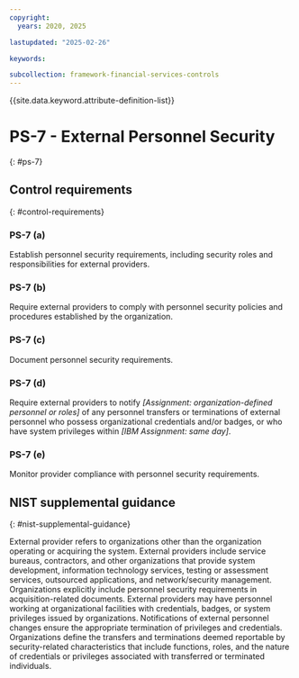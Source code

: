 ```yaml
---
copyright:
  years: 2020, 2025

lastupdated: "2025-02-26"

keywords:

subcollection: framework-financial-services-controls
---
```


{{site.data.keyword.attribute-definition-list}}

# PS-7 - External Personnel Security
{: #ps-7}

## Control requirements
{: #control-requirements}



### PS-7 (a)


Establish personnel security requirements, including security roles and responsibilities for external providers.


### PS-7 (b)


Require external providers to comply with personnel security policies and procedures established by the organization.


### PS-7 (c)


Document personnel security requirements.


### PS-7 (d)


Require external providers to notify _[Assignment: organization-defined personnel or roles]_ of any personnel transfers or terminations of external personnel who possess organizational credentials and/or badges, or who have system privileges within _[IBM Assignment: same day]_.


### PS-7 (e)


Monitor provider compliance with personnel security requirements.












## NIST supplemental guidance
{: #nist-supplemental-guidance}

External provider refers to organizations other than the organization operating or acquiring the system. External providers include service bureaus, contractors, and other organizations that provide system development, information technology services, testing or assessment services, outsourced applications, and network/security management. Organizations explicitly include personnel security requirements in acquisition-related documents. External providers may have personnel working at organizational facilities with credentials, badges, or system privileges issued by organizations. Notifications of external personnel changes ensure the appropriate termination of privileges and credentials. Organizations define the transfers and terminations deemed reportable by security-related characteristics that include functions, roles, and the nature of credentials or privileges associated with transferred or terminated individuals.
